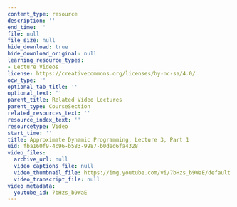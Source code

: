 ```yaml
---
content_type: resource
description: ''
end_time: ''
file: null
file_size: null
hide_download: true
hide_download_original: null
learning_resource_types:
- Lecture Videos
license: https://creativecommons.org/licenses/by-nc-sa/4.0/
ocw_type: ''
optional_tab_title: ''
optional_text: ''
parent_title: Related Video Lectures
parent_type: CourseSection
related_resources_text: ''
resource_index_text: ''
resourcetype: Video
start_time: ''
title: Approximate Dynamic Programming, Lecture 3, Part 1
uid: fba160f9-4c96-b583-9987-b0ded6fa4328
video_files:
  archive_url: null
  video_captions_file: null
  video_thumbnail_file: https://img.youtube.com/vi/7bHzs_b9WaE/default.jpg
  video_transcript_file: null
video_metadata:
  youtube_id: 7bHzs_b9WaE
---
```

